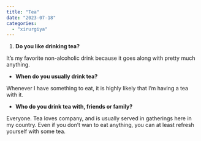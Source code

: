 ```yaml
---
title: "Tea"
date: "2023-07-18"
categories: 
  - "xirurgiya"
---
```


1. **Do you like drinking tea?**

It’s my favorite non-alcoholic drink because it goes along with pretty much anything.

- **When do you usually drink tea?**

Whenever I have something to eat, it is highly likely that I’m having a tea with it.

- **Who do you drink tea with, friends or family?**

Everyone. Tea loves company, and is usually served in gatherings here in my country. Even if you don’t wan to eat anything, you can at least refresh yourself with some tea.

